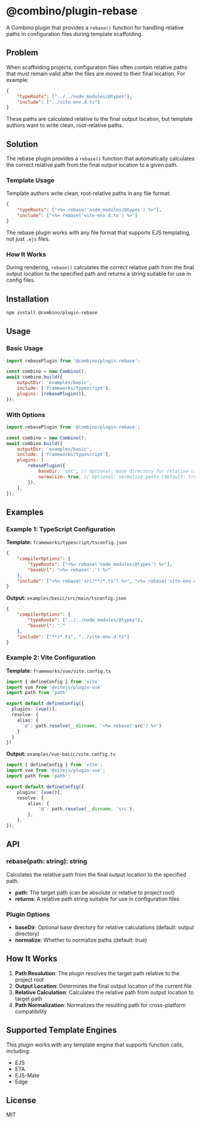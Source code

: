 # @combino/plugin-rebase

A Combino plugin that provides a `rebase()` function for handling relative paths in configuration files during template scaffolding.

## Problem

When scaffolding projects, configuration files often contain relative paths that must remain valid after the files are moved to their final location. For example:

```json
{
    "typeRoots": ["../../node_modules/@types"],
    "include": ["../vite-env.d.ts"]
}
```

These paths are calculated relative to the final output location, but template authors want to write clean, root-relative paths.

## Solution

The rebase plugin provides a `rebase()` function that automatically calculates the correct relative path from the final output location to a given path.

### Template Usage

Template authors write clean, root-relative paths in any file format:

```json
{
    "typeRoots": ["<%= rebase('node_modules/@types') %>"],
    "include": ["<%= rebase('vite-env.d.ts') %>"]
}
```

The rebase plugin works with any file format that supports EJS templating, not just `.ejs` files.

### How It Works

During rendering, `rebase()` calculates the correct relative path from the final output location to the specified path and returns a string suitable for use in config files.

## Installation

```bash
npm install @combino/plugin-rebase
```

## Usage

### Basic Usage

```javascript
import rebasePlugin from '@combino/plugin-rebase';

const combino = new Combino();
await combino.build({
    outputDir: 'examples/basic',
    include: ['frameworks/typescript'],
    plugins: [rebasePlugin()],
});
```

### With Options

```javascript
import rebasePlugin from '@combino/plugin-rebase';

const combino = new Combino();
await combino.build({
    outputDir: 'examples/basic',
    include: ['frameworks/typescript'],
    plugins: [
        rebasePlugin({
            baseDir: 'src', // Optional: base directory for relative calculations
            normalize: true, // Optional: normalize paths (default: true)
        }),
    ],
});
```

## Examples

### Example 1: TypeScript Configuration

**Template:** `frameworks/typescript/tsconfig.json`

```json
{
    "compilerOptions": {
        "typeRoots": ["<%= rebase('node_modules/@types') %>"],
        "baseUrl": "<%= rebase('.') %>"
    },
    "include": ["<%= rebase('src/**/*.ts') %>", "<%= rebase('vite-env.d.ts') %>"]
}
```

**Output:** `examples/basic/src/main/tsconfig.json`

```json
{
    "compilerOptions": {
        "typeRoots": ["../../node_modules/@types"],
        "baseUrl": "."
    },
    "include": ["**/*.ts", "../vite-env.d.ts"]
}
```

### Example 2: Vite Configuration

**Template:** `frameworks/vue/vite.config.ts`

```typescript
import { defineConfig } from 'vite'
import vue from '@vitejs/plugin-vue'
import path from 'path'

export default defineConfig({
  plugins: [vue()],
  resolve: {
    alias: {
      '@': path.resolve(__dirname, '<%= rebase('src') %>')
    }
  }
})
```

**Output:** `examples/vue-basic/vite.config.ts`

```typescript
import { defineConfig } from 'vite';
import vue from '@vitejs/plugin-vue';
import path from 'path';

export default defineConfig({
    plugins: [vue()],
    resolve: {
        alias: {
            '@': path.resolve(__dirname, 'src'),
        },
    },
});
```

## API

### rebase(path: string): string

Calculates the relative path from the final output location to the specified path.

- **path**: The target path (can be absolute or relative to project root)
- **returns**: A relative path string suitable for use in configuration files

### Plugin Options

- **baseDir**: Optional base directory for relative calculations (default: output directory)
- **normalize**: Whether to normalize paths (default: true)

## How It Works

1. **Path Resolution**: The plugin resolves the target path relative to the project root
2. **Output Location**: Determines the final output location of the current file
3. **Relative Calculation**: Calculates the relative path from output location to target path
4. **Path Normalization**: Normalizes the resulting path for cross-platform compatibility

## Supported Template Engines

This plugin works with any template engine that supports function calls, including:

- EJS
- ETA
- EJS-Mate
- Edge

## License

MIT
